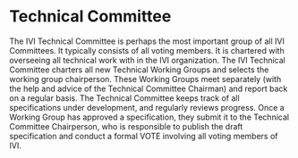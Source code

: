 # Technical Committee

The IVI Technical Committee is perhaps the most important group of all
IVI Committees. It typically consists of all voting members. It is
chartered with overseeing all technical work with in the IVI
organization. The IVI Technical Committee charters all new Technical
Working Groups and selects the working group chairperson. These Working
Groups meet separately (with the help and advice of the Technical
Committee Chairman) and report back on a regular basis. The Technical
Committee keeps track of all specifications under development, and
regularly reviews progress. Once a Working Group has approved a
specification, they submit it to the Technical Committee Chairperson,
who is responsible to publish the draft specification and conduct a
formal VOTE involving all voting members of IVI.
